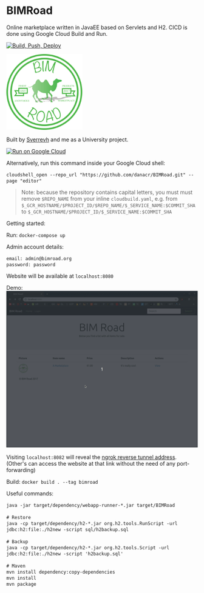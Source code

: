 # BIMRoad

Online marketplace written in JavaEE based on Servlets and H2. CICD is done using Google Cloud Build and Run.

[![Build, Push, Deploy](https://github.com/danacr/BIMRoad/actions/workflows/workflow.yml/badge.svg)](https://github.com/danacr/BIMRoad/actions/workflows/workflow.yml)

<img src="https://github.com/danacr/BIMRoad/blob/master/src/main/webapp/Logo.png" alt="logo" width="200"/>

Built by [Sverrevh](https://github.com/sverrevh) and me as a University project.

[![Run on Google Cloud](https://deploy.cloud.run/button.svg)](https://deploy.cloud.run/?git_repo=https://github.com/danacr/BIMRoad.git)

Alternatively, run this command inside your Google Cloud shell:

```
cloudshell_open --repo_url "https://github.com/danacr/BIMRoad.git" --page "editor"
```

> Note: because the repository contains capital letters, you must must remove `$REPO_NAME` from your inline `cloudbuild.yaml`, e.g.
> from `$_GCR_HOSTNAME/$PROJECT_ID/$REPO_NAME/$_SERVICE_NAME:$COMMIT_SHA` to `$_GCR_HOSTNAME/$PROJECT_ID/$_SERVICE_NAME:$COMMIT_SHA`

Getting started:

Run: `docker-compose up`

Admin account details:

```
email: admin@bimroad.org
password: password
```

Website will be available at `localhost:8080`

Demo:
![](gifs/demo.gif)

Visiting `localhost:8082` will reveal the [ngrok reverse tunnel address](https://ngrok.com/). (Other's can access the website at that link without the need of any port-forwarding)

Build: `docker build . --tag bimroad`

Useful commands:

```
java -jar target/dependency/webapp-runner-*.jar target/BIMRoad

# Restore
java -cp target/dependency/h2-*.jar org.h2.tools.RunScript -url jdbc:h2:file:./h2new -script sql/h2backup.sql

# Backup
java -cp target/dependency/h2-*.jar org.h2.tools.Script -url jdbc:h2:file:./h2new -script 'h2backup.sql'

# Maven
mvn install dependency:copy-dependencies
mvn install
mvn package
```
